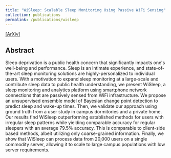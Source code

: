 ```yaml
---
title: "WiSleep: Scalable Sleep Monitoring Using Passive WiFi Sensing"
collection: publications
permalink: /publications/wisleep
---
```


[[ArXiv]](https://arxiv.org/abs/2102.03690)

## Abstract
Sleep deprivation is a public health concern that significantly impacts one's well-being and performance. Sleep is an intimate experience, and state-of-the-art sleep monitoring solutions are highly-personalized to individual users. With a motivation to expand sleep monitoring at a large-scale and contribute sleep data to public health understanding, we present WiSleep, a sleep monitoring and analytics platform using smartphone network connections that are passively sensed from WiFi infrastructure. We propose an unsupervised ensemble model of Bayesian change point detection to predict sleep and wake-up times. Then, we validate our approach using ground truth from a user study in campus dormitories and a private home. Our results find WiSleep outperforming established methods for users with irregular sleep patterns while yielding comparable accuracy for regular sleepers with an average 79.5\% accuracy. This is comparable to client-side based methods, albeit utilizing only coarse-grained information. Finally, we show that WiSleep can process data from 20,000 users on a single commodity server, allowing it to scale to large campus populations with low server requirements.
